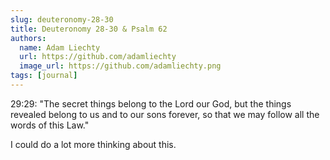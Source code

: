 ```yaml
---
slug: deuteronomy-28-30
title: Deuteronomy 28-30 & Psalm 62
authors:
  name: Adam Liechty
  url: https://github.com/adamliechty
  image_url: https://github.com/adamliechty.png
tags: [journal]
---
```


29:29: "The secret things belong to the Lord our God, but the things revealed belong to us and to our sons forever, so that we may follow all the words of this Law."

I could do a lot more thinking about this.
